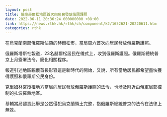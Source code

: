 ```yaml
---
layout: post
title: 俄控赫爾松地區首次向居民發放俄國護照
date: 2022-06-11 20:36:24.000000000 +08:00
link: https://news.rthk.hk/rthk/ch/component/k2/1652621-20220611.htm
categories: rthk
---
```


在烏克蘭南部俄羅斯佔領的赫爾松市，當局周六首次向居民發放俄羅斯護照。

俄羅斯塔斯社報道，23名赫爾松居民在儀式上，收到俄羅斯護照。俄羅斯總統普京上月簽署法令，簡化相關程序。

報道引述地區親俄首長形容這是新時代的開始，又說，所有當地居民都希望盡快獲得護照和俄羅斯公民身份。

克里姆林宮授權地方當局向居民發放俄羅斯護照的法令，也涉及附近由俄軍局部控制的扎波羅熱地區。

基輔當局譴責此舉是公然侵犯烏克蘭領土完整，指俄羅斯總統普京的法令在法律上無效。
